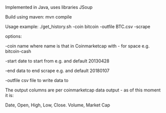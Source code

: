 Implemented in Java, uses libraries JSoup

Build using maven: mvn compile

Usage example: ./get_history.sh -coin bitcoin -outfile BTC.csv -scrape

options:

-coin name where name is that in Coinmarketcap with - for space e.g. bitcoin-cash

-start date to start from e.g. and default 20130428

-end data to end scrape e.g. and default 20180107

-outfile csv file to write data to

The output columns are per coinmarketcap data output - as of this moment it is:

Date, Open, High, Low, Close. Volume, Market Cap
